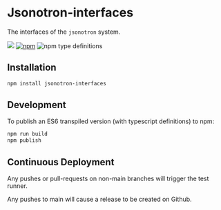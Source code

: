 # Jsonotron-interfaces

The interfaces of the `jsonotron` system.

![](https://github.com/karlhulme/jsonotron/workflows/CD/badge.svg)
[![npm](https://img.shields.io/npm/v/jsonotron-interfaces.svg)](https://www.npmjs.com/package/jsonotron-interfaces)
![npm type definitions](https://img.shields.io/npm/types/typescript)


## Installation

```bash
npm install jsonotron-interfaces
```


## Development

To publish an ES6 transpiled version (with typescript definitions) to npm:

```bash
npm run build
npm publish
```


## Continuous Deployment

Any pushes or pull-requests on non-main branches will trigger the test runner.

Any pushes to main will cause a release to be created on Github.
